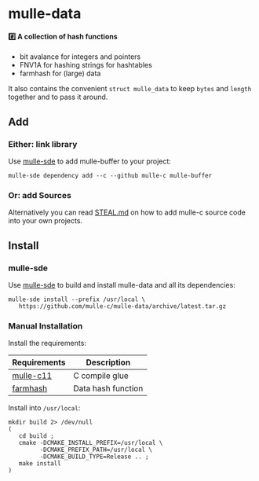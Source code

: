# mulle-data

#### #️⃣ A collection of hash functions

* bit avalance for integers and pointers
* FNV1A for hashing strings for hashtables
* farmhash for (large) data

It also contains the convenient `struct mulle_data` to keep `bytes` and
`length` together and to pass it around.


## Add

### Either: link library

Use [mulle-sde](//github.com/mulle-sde) to add mulle-buffer to your project:

```
mulle-sde dependency add --c --github mulle-c mulle-buffer
```

### Or: add Sources

Alternatively you can read [STEAL.md](//github.com/mulle-c11/dox/STEAL.md) on
how to add mulle-c source code into your own projects.


## Install

### mulle-sde

Use [mulle-sde](//github.com/mulle-sde) to build and install mulle-data
and all its dependencies:

```
mulle-sde install --prefix /usr/local \
   https://github.com/mulle-c/mulle-data/archive/latest.tar.gz
```

### Manual Installation


Install the requirements:

Requirements                                      | Description
--------------------------------------------------|-----------------------
[mulle-c11](//github.com/mulle-c/mulle-c11)       | C compile glue
[farmhash](//github.com/mulle-c/farmhash)         | Data hash function

Install into `/usr/local`:

```
mkdir build 2> /dev/null
(
   cd build ;
   cmake -DCMAKE_INSTALL_PREFIX=/usr/local \
         -DCMAKE_PREFIX_PATH=/usr/local \
         -DCMAKE_BUILD_TYPE=Release .. ;
   make install
)
```
